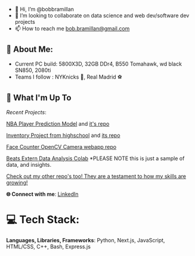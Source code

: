 - 👋 Hi, I’m @bobbramillan
- 🌱 I’m looking to collaborate on data science and web dev/software dev projects
- 📫 How to reach me bob.bramillan@gmail.com

<!---
bobbramillan/bobbramillan is a ✨ special ✨ repository because its `README.md` (this file) appears on your GitHub profile.
You can click the Preview link to take a look at your changes.
--->

## 💫 About Me:
* Current PC build: 5800X3D, 32GB DDr4, B550 Tomahawk, wd black SN850, 2080ti
* Teams I follow : NYKnicks 🏀, Real Madrid ⚽

## 🚀 What I'm Up To

*Recent Projects*:

[NBA Player Prediction Model](https://nba-study-103.streamlit.app/) and [it's repo](https://github.com/man-bug/nba-study-103)

[Inventory Project from highschool](https://inventory-project-lemon.vercel.app/) and [its repo](https://github.com/bobbramillan/InventoryProject)

[Face Counter OpenCV Camera webapp repo](https://github.com/bobbramillan/faceCounter)

[Beats Extern Data Analysis Colab](https://colab.research.google.com/drive/15WoSjmyVPfmqzP6AbyRXb-s2T5U8toNy?usp=sharing) *PLEASE NOTE this is just a sample of data, and insights. 

[Check out my other repo's too! They are a testament to how my skills are growing!](https://github.com/bobbramillan?tab=repositories)

**🌐 Connect with me**: [LinkedIn](https://www.linkedin.com/in/bavananb/)

# 💻 Tech Stack:
**Languages, Libraries, Frameworks**: Python, Next.js, JavaScript, HTML/CSS, C++, Bash, Express.js
